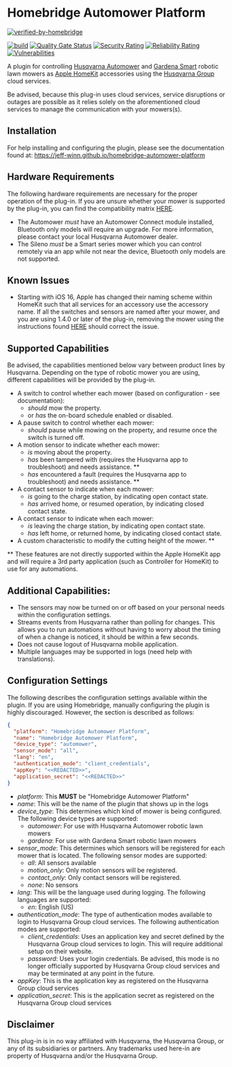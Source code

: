 # Homebridge Automower Platform
[![verified-by-homebridge](https://badgen.net/badge/homebridge/verified/purple)](https://github.com/homebridge/homebridge/wiki/Verified-Plugins)

[![build](https://github.com/jeff-winn/homebridge-automower-platform/actions/workflows/build.yml/badge.svg)](https://github.com/jeff-winn/homebridge-automower-platform/actions/workflows/build.yml) [![Quality Gate Status](https://sonarcloud.io/api/project_badges/measure?project=homebridge-automower-platform&metric=alert_status)](https://sonarcloud.io/summary/new_code?id=homebridge-automower-platform) [![Security Rating](https://sonarcloud.io/api/project_badges/measure?project=homebridge-automower-platform&metric=security_rating)](https://sonarcloud.io/summary/new_code?id=homebridge-automower-platform) [![Reliability Rating](https://sonarcloud.io/api/project_badges/measure?project=homebridge-automower-platform&metric=reliability_rating)](https://sonarcloud.io/summary/new_code?id=homebridge-automower-platform) [![Vulnerabilities](https://sonarcloud.io/api/project_badges/measure?project=homebridge-automower-platform&metric=vulnerabilities)](https://sonarcloud.io/summary/new_code?id=homebridge-automower-platform)

A plugin for controlling [Husqvarna Automower](https://www.husqvarna.com/us/robotic-lawn-mowers/) and [Gardena Smart](https://www.gardena.com/int/products/lawn-care/robotic-mower/) robotic lawn mowers as [Apple HomeKit](https://www.apple.com/ios/home/) accessories using the [Husqvarna Group](https://developer.husqvarnagroup.cloud) cloud services.

Be advised, because this plug-in uses cloud services, service disruptions or outages are possible as it relies solely on the aforementioned cloud services to manage the communication with your mowers(s).

## Installation
For help installing and configuring the plugin, please see the documentation found at:
https://jeff-winn.github.io/homebridge-automower-platform

## Hardware Requirements
The following hardware requirements are necessary for the proper operation of the plug-in. If you are unsure whether your mower is supported by the plug-in, you can find the compatibility matrix [HERE](https://jeff-winn.github.io/homebridge-automower-platform/extras/compatibility-matrix).

- The Automower *must* have an Automower Connect module installed, Bluetooth only models will require an upgrade. For more information, please contact your local Husqvarna Automower dealer.
- The Sileno *must* be a Smart series mower which you can control remotely via an app while not near the device, Bluetooth only models are not supported.

## Known Issues
- Starting with iOS 16, Apple has changed their naming scheme within HomeKit such that all services for an accessory use the accessory name. If all the switches and sensors are named after your mower, and you are using 1.4.0 or later of the plug-in, removing the mower using the instructions found [HERE](https://jeff-winn.github.io/homebridge-automower-platform/extras/removing-mower) should correct the issue.

## Supported Capabilities
Be advised, the capabilities mentioned below vary between product lines by Husqvarna. Depending on the type of robotic mower you are using, different capabilities will be provided by the plug-in.

- A switch to control whether each mower (based on configuration - see documentation):
  - *should* mow the property.
  - or *has* the on-board schedule enabled or disabled.
- A pause switch to control whether each mower:
  - *should* pause while mowing on the property, and resume once the switch is turned off.
- A motion sensor to indicate whether each mower:
  - *is* moving about the property.
  - *has* been tampered with (requires the Husqvarna app to troubleshoot) and needs assistance. **
  - *has* encountered a fault (requires the Husqvarna app to troubleshoot) and needs assistance. **
- A contact sensor to indicate when each mower:
  - *is* going to the charge station, by indicating open contact state.
  - *has* arrived home, or resumed operation, by indicating closed contact state.
- A contact sensor to indicate when each mower:
  - *is* leaving the charge station, by indicating open contact state.
  - *has* left home, or returned home, by indicating closed contact state.
- A custom characteristic to modify the cutting height of the mower. **

** These features are not directly supported within the Apple HomeKit app and will require a 3rd party application (such as Controller for HomeKit) to use for any automations.

## Additional Capabilities:
- The sensors may now be turned on or off based on your personal needs within the configuration settings.
- Streams events from Husqvarna rather than polling for changes. This allows you to run automations without having to worry about the timing of when a change is noticed, it should be within a few seconds.
- Does not cause logout of Husqvarna mobile application.
- Multiple languages may be supported in logs (need help with translations).

## Configuration Settings
The following describes the configuration settings available within the plugin. If you are using Homebridge, manually configuring the plugin is highly discouraged. However, the section is described as follows:

```json
{
  "platform": "Homebridge Automower Platform",
  "name": "Homebridge Automower Platform",
  "device_type": "automower",
  "sensor_mode": "all",
  "lang": "en",
  "authentication_mode": "client_credentials",
  "appKey": "<<REDACTED>>",
  "application_secret": "<<REDACTED>>"
}
```

- _platform_: This __MUST__ be "Homebridge Automower Platform"
- _name_: This will be the name of the plugin that shows up in the logs
- _device_type_: This determines which kind of mower is being configured. The following device types are supported:
  - _automower_: For use with Husqvarna Automower robotic lawn mowers
  - _gardena_: For use with Gardena Smart robotic lawn mowers
- _sensor_mode_: This determines which sensors will be registered for each mower that is located. The following sensor modes are supported:
  - _all_: All sensors available
  - _motion_only_: Only motion sensors will be registered.
  - _contact_only_: Only contact sensors will be registered.
  - _none_: No sensors
- _lang_: This will be the language used during logging. The following languages are supported:
  - _en_: English (US)
- _authentication_mode_: The type of authentication modes available to login to Husqvarna Group cloud services. The following authentication modes are supported:
  - _client_credentials_: Uses an application key and secret defined by the Husqvarna Group cloud services to login. This will require additional setup on their website.
  - _password_:  Uses your login credentials. Be advised, this mode is no longer officially supported by Husqvarna Group cloud services and may be terminated at any point in the future.
- _appKey_: This is the application key as registered on the Husqvarna Group cloud services
- _application_secret_: This is the application secret as registered on the Husqvarna Group cloud services

## Disclaimer
This plug-in is in no way affiliated with Husqvarna, the Husqvarna Group, or any of its subsidiaries or partners. Any trademarks used here-in are property of Husqvarna and/or the Husqvarna Group.

